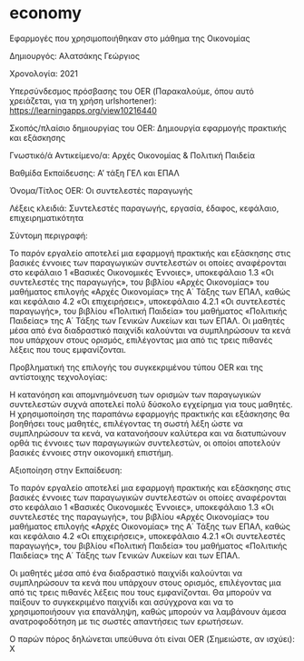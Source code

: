# economy
Εφαρμογές που χρησιμοποιήθηκαν στο μάθημα της Οικονομίας

Δημιουργός: Αλατσάκης Γεώργιος

Χρονολογία: 2021

Υπερσύνδεσμος πρόσβασης του OER (Παρακαλούμε, όπου αυτό χρειάζεται, για τη χρήση urlshortener): 
https://learningapps.org/view10216440

Σκοπός/πλαίσιο δημιουργίας του OER: Δημιουργία εφαρμογής πρακτικής και εξάσκησης

Γνωστικό/ά Αντικείμενο/α: Αρχές Οικονομίας & Πολιτική Παιδεία

Βαθμίδα Εκπαίδευσης: Α’ τάξη ΓΕΛ και ΕΠΑΛ 

Όνομα/Τίτλος OER: Οι συντελεστές παραγωγής

Λέξεις κλειδιά:  Συντελεστές παραγωγής, εργασία, έδαφος, κεφάλαιο, επιχειρηματικότητα 

Σύντομη περιγραφή:

Το παρόν εργαλείο αποτελεί μια εφαρμογή πρακτικής και εξάσκησης στις βασικές έννοιες των παραγωγικών συντελεστών οι οποίες αναφέρονται στο κεφάλαιο 1 «Βασικές Οικονομικές Έννοιες», υποκεφάλαιο 1.3 «Οι συντελεστές της παραγωγής», του βιβλίου «Αρχές Οικονομίας» του μαθήματος επιλογής «Αρχές Οικονομίας» της Α΄ Τάξης των ΕΠΑΛ, καθώς και κεφάλαιο 4.2 «Οι επιχειρήσεις», υποκεφάλαιο 4.2.1 «Οι συντελεστές παραγωγής», του βιβλίου «Πολιτική Παιδεία» του μαθήματος  «Πολιτικής Παιδείας» της Α΄ Τάξης των Γενικών Λυκείων και των ΕΠΑΛ. Οι μαθητές μέσα από ένα διαδραστικό παιχνίδι καλούνται να συμπληρώσουν τα κενά που υπάρχουν στους ορισμός, επιλέγοντας μια από τις τρεις πιθανές λέξεις που τους εμφανίζονται. 

Προβληματική της επιλογής του συγκεκριμένου τύπου OER και της αντίστοιχης τεχνολογίας: 

Η κατανόηση και απομνημόνευση των ορισμών των παραγωγικών συντελεστών συχνά αποτελεί πολύ δύσκολο εγχείρημα για τους μαθητές. Η χρησιμοποίηση της παραπάνω εφαρμογής πρακτικής και εξάσκησης θα βοηθήσει τους μαθητές, επιλέγοντας τη σωστή λέξη ώστε να συμπληρώσουν τα κενά, να κατανοήσουν καλύτερα και να διατυπώνουν ορθά τις έννοιες των παραγωγικών συντελεστών, οι οποίοι αποτελούν βασικές έννοιες στην οικονομική επιστήμη.

Αξιοποίηση στην Εκπαίδευση: 

Το παρόν εργαλείο αποτελεί μια εφαρμογή πρακτικής και εξάσκησης στις βασικές έννοιες των παραγωγικών συντελεστών οι οποίες αναφέρονται στο κεφάλαιο 1 «Βασικές Οικονομικές Έννοιες», υποκεφάλαιο 1.3 «Οι συντελεστές της παραγωγής», του βιβλίου «Αρχές Οικονομίας» του μαθήματος επιλογής «Αρχές Οικονομίας» της Α΄ Τάξης των ΕΠΑΛ, καθώς και κεφάλαιο 4.2 «Οι επιχειρήσεις», υποκεφάλαιο 4.2.1 «Οι συντελεστές παραγωγής», του βιβλίου «Πολιτική Παιδεία» του μαθήματος  «Πολιτικής Παιδείας» της Α΄ Τάξης των Γενικών Λυκείων και των ΕΠΑΛ. 

Οι μαθητές μέσα από ένα διαδραστικό παιχνίδι καλούνται να συμπληρώσουν τα κενά που υπάρχουν στους ορισμός, επιλέγοντας μια από τις τρεις πιθανές λέξεις που τους εμφανίζονται. Θα μπορούν να παίξουν το συγκεκριμένο παιχνίδι και ασύγχρονα και να το χρησιμοποιήσουν για επανάληψη, καθώς μπορούν να λαμβάνουν άμεσα ανατροφοδότηση με τις σωστές απαντήσεις των ερωτήσεων.


Ο παρών πόρος δηλώνεται υπεύθυνα ότι είναι OER (Σημειώστε, αν ισχύει): X   
